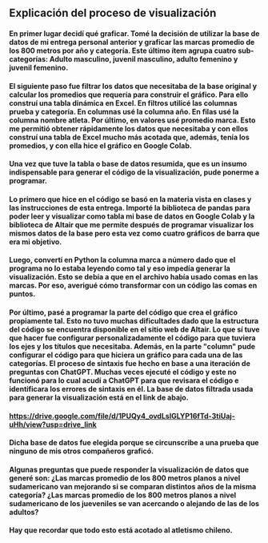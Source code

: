 ## **Explicación del proceso de visualización**

#### En primer lugar decidí qué graficar. Tomé la decisión de utilizar la base de datos de mi entrega personal anterior y graficar las marcas promedio de los 800 metros por año y categoría. Este último ítem agrupa cuatro sub-categorías: Adulto masculino, juvenil masculino, adulto femenino y juvenil femenino.
#### El siguiente paso fue filtrar los datos que necesitaba de la base original y calcular los promedios que requería para construir el gráfico. Para ello construí una tabla dinámica en Excel. En filtros utilicé las columnas prueba y categoría. En columnas usé la columna año. En filas usé la columna nombre atleta. Por último, en valores usé promedio marca. Esto me permitió obtener rápidamente los datos que necesitaba y con ellos construí una tabla de Excel mucho más acotada que, además, tenía los promedios, y con ella hice el gráfico en Google Colab.

#### Una vez que tuve la tabla o base de datos resumida, que es un insumo indispensable para generar el código de la visualización, pude ponerme a programar.
#### Lo primero que hice en el código se basó en la materia vista en clases y las instrucciones de esta entrega. Importé la biblioteca de pandas para poder leer y visualizar como tabla mi base de datos en Google Colab y la biblioteca de Altair que me permite después de programar visualizar los mismos datos de la base pero esta vez como cuatro gráficos de barra que era mi objetivo.
#### Luego, convertí en Python la columna marca a número dado que el programa no lo estaba leyendo como tal y eso impedía generar la visualización. Esto se debía a que en el archivo había usado comas en las marcas. Por eso, averigué cómo transformar con un código las comas en puntos.
#### Por último, pasé a programar la parte del código que crea el gráfico propiamente tal. Esto no tuvo muchas dificultades dado que la estructura del código se encuentra disponible en el sitio web de Altair. Lo que sí tuve que hacer fue configurar personalizadamente el código para que tuviera los ejes y los títulos que necesitaba. Además, en la parte "column" pude configurar el código para que hiciera un gráfico para cada una de las categorías. El proceso de sintaxis fue hecho en base a una iteración de preguntas con ChatGPT. Muchas veces ejecuté el código y este no funcionó para lo cual acudí a ChatGPT para que revisara el código e identificara los errores de sintaxis en él. La base de datos filtrada usada para generar la visualización está en el link de abajo.
#### https://drive.google.com/file/d/1PUQy4_ovdLslGLYP16fTd-3tiUaj-uHh/view?usp=drive_link
#### Dicha base de datos fue elegida porque se circunscribe a una prueba que ninguno de mis otros compañeros graficó.

#### Algunas preguntas que puede responder la visualización de datos que generé son: ¿Las marcas promedio de los 800 metros planos a nivel sudamericano van mejorando si se comparan distintos años de la misma categoría? ¿Las marcas promedio de los 800 metros planos a nivel sudamericano de los jueveniles se van acercando o alejando de las de los adultos? 
#### Hay que recordar que todo esto está acotado al atletismo chileno.

